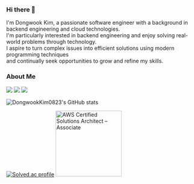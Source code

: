 ### Hi there 👋

I'm Dongwook Kim, a passionate software engineer with a background in backend engineering and cloud technologies.  
I'm particularly interested in backend engineering and enjoy solving real-world problems through technology.  
I aspire to turn complex issues into efficient solutions using modern programming techniques  
and continually seek opportunities to grow and refine my skills. 

### About Me

<a href="https://www.linkedin.com/in/dongwookkim0823/" target="_blank"><img src="https://img.shields.io/badge/LinkedIn-0077B5?style=flat-square&logo=linkedin&logoColor=white"/></a>
<a href="mailto:ehddnr7355@gmail.com"><img src="https://img.shields.io/badge/Gmail-d14836?style=flat-square&logo=Gmail&logoColor=white&link=leegm1798@naver.com"/></a>
<a href="https://velog.io/@ehddnr7355/"><img src="https://img.shields.io/badge/Tech%20Blog-11B48A?style=flat-square&logo=Vimeo&logoColor=white&link=https://velog.io/@zaman17"/></a>


![DongwookKim0823's GitHub stats](https://github-readme-stats.vercel.app/api?username=DongwookKim0823&show_icons=true)


[![Solved.ac profile](http://mazassumnida.wtf/api/generate_badge?boj=kdw8055)](https://solved.ac/kdw8055)
<a href="https://www.credly.com/badges/566f122d-4827-497a-8bb4-b84795fa3b48/public_url">
    <img src="https://images.credly.com/images/0e284c3f-5164-4b21-8660-0d84737941bc/image.png" alt="AWS Certified Solutions Architect – Associate" width="175" height="175" />
</a>
